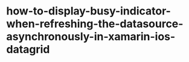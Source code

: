# how-to-display-busy-indicator-when-refreshing-the-datasource-asynchronously-in-xamarin-ios-datagrid